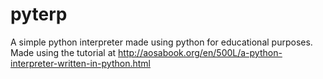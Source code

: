 # pyterp
A simple python interpreter made using python for educational purposes.
Made using the tutorial at http://aosabook.org/en/500L/a-python-interpreter-written-in-python.html
